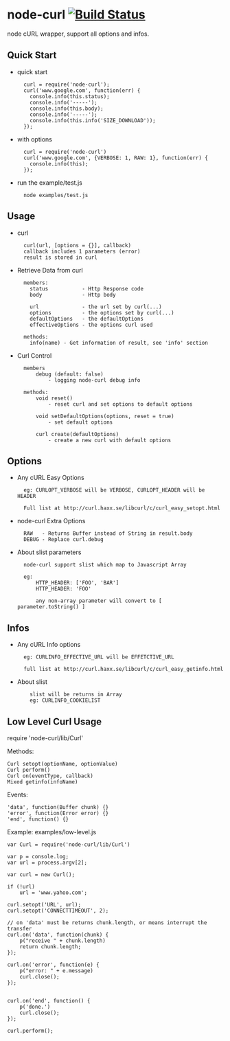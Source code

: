 node-curl [![Build Status](https://secure.travis-ci.org/jiangmiao/node-curl.png?branch=master)](http://travis-ci.org/jiangmiao/node-curl)
=========

node cURL wrapper, support all options and infos.

Quick Start
-----------

* quick start

        curl = require('node-curl');
        curl('www.google.com', function(err) {
          console.info(this.status);
          console.info('-----');
          console.info(this.body);
          console.info('-----');
          console.info(this.info('SIZE_DOWNLOAD'));
        });


* with options

        curl = require('node-curl')
        curl('www.google.com', {VERBOSE: 1, RAW: 1}, function(err) {
          console.info(this);
        });

* run the example/test.js

        node examples/test.js

Usage
-----

* curl

        curl(url, [options = {}], callback)
        callback includes 1 parameters (error)
        result is stored in curl

* Retrieve Data from curl

        members:
          status           - Http Response code
          body             - Http body

          url              - the url set by curl(...)
          options          - the options set by curl(...)
          defaultOptions   - the defaultOptions
          effectiveOptions - the options curl used

        methods:
          info(name) - Get information of result, see 'info' section

* Curl Control

        members
            debug (default: false)
                - logging node-curl debug info

        methods:
            void reset()
                - reset curl and set options to default options

            void setDefaultOptions(options, reset = true)
                - set default options

            curl create(defaultOptions)
                - create a new curl with default options

Options
-------
* Any cURL Easy Options

        eg: CURLOPT_VERBOSE will be VERBOSE, CURLOPT_HEADER will be HEADER

        Full list at http://curl.haxx.se/libcurl/c/curl_easy_setopt.html

* node-curl Extra Options

        RAW   - Returns Buffer instead of String in result.body
        DEBUG - Replace curl.debug

* About slist parameters

        node-curl support slist which map to Javascript Array

        eg:
            HTTP_HEADER: ['FOO', 'BAR']
            HTTP_HEADER: 'FOO'

            any non-array parameter will convert to [ parameter.toString() ]

Infos
-----
* Any cURL Info options

        eg: CURLINFO_EFFECTIVE_URL will be EFFETCTIVE_URL

        full list at http://curl.haxx.se/libcurl/c/curl_easy_getinfo.html


* About slist

          slist will be returns in Array
          eg: CURLINFO_COOKIELIST

Low Level Curl Usage
--------------------

require 'node-curl/lib/Curl'

Methods:

    Curl setopt(optionName, optionValue)
    Curl perform()
    Curl on(eventType, callback)
    Mixed getinfo(infoName)

Events:

    'data', function(Buffer chunk) {}
    'error', function(Error error) {}
    'end', function() {}

Example: examples/low-level.js

    var Curl = require('node-curl/lib/Curl')

    var p = console.log;
    var url = process.argv[2];

    var curl = new Curl();

    if (!url)
        url = 'www.yahoo.com';

    curl.setopt('URL', url);
    curl.setopt('CONNECTTIMEOUT', 2);

    // on 'data' must be returns chunk.length, or means interrupt the transfer
    curl.on('data', function(chunk) {
        p("receive " + chunk.length)
        return chunk.length;
    });

    curl.on('error', function(e) {
        p("error: " + e.message)
        curl.close();
    });


    curl.on('end', function() {
        p('done.')
        curl.close();
    });

    curl.perform();
